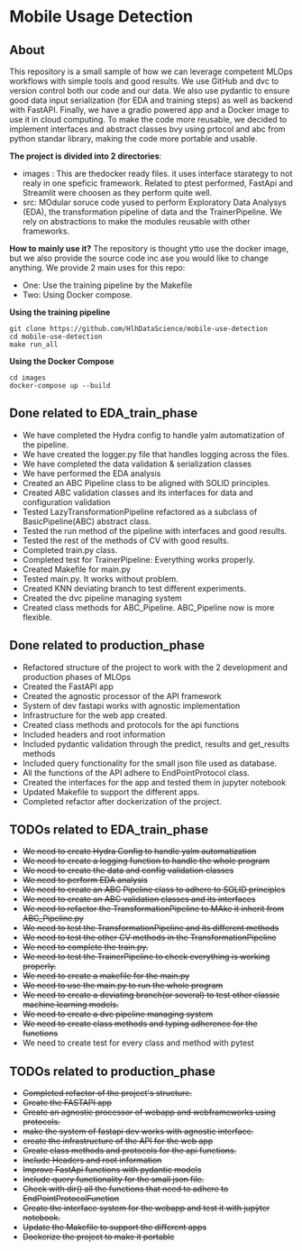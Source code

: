 # Mobile Usage Detection

## About

This repository is a small sample of how we can leverage competent MLOps workflows with simple tools and good results. We use GitHub and dvc to version control both our code and our data. We also use pydantic to ensure good data input serialization (for EDA and training steps) as well as backend with FastAPI. Finally, we have a gradio powered app and a Docker image to use it in cloud computing. To make the code more reusable, we decided to implement interfaces and abstract classes bvy using prtocol and abc from python standar library, making the code more portable and usable.

**The project is divided into 2 directories**:
  - images : This are thedocker ready files. it uses interface starategy to not realy in one speficic framework. Related to ptest performed, FastApi and Streamlit were choosen as they perform quite well.
  - src: MOdular soruce code yused to perform Exploratory Data Analysys (EDA), the transformation pipeline of data and the TrainerPipeline. We rely on abstractions to make the modules reusable with other frameworks.

**How to mainly use it?**
The repository is thought ytto use the docker image, but we also provide the source code inc ase you would like to change anything. We provide 2 main uses for this repo:
- One: Use the training pipeline by the Makefile
- Two: Using Docker compose.

**Using the training pipeline**

```
git clone https://github.com/HlhDataScience/mobile-use-detection
cd mobile-use-detection
make run_all
```

**Using the Docker Compose**
```
cd images
docker-compose up --build
```
## Done related to EDA_train_phase
- We have completed the Hydra config to handle yalm automatization of the pipeline.
- We have created the logger.py file that handles logging across the files.
- We have completed the data validation & serialization classes
- We have performed the EDA analysis
- Created an ABC Pipeline class to be aligned with SOLID principles.
- Created ABC validation classes and its interfaces for data and configuration validation
- Tested LazyTransformationPipeline refactored as a subclass of BasicPipeline(ABC) abstract class.
- Tested the run method of the pipeline with interfaces and good results.
- Tested the rest of the methods of CV with good results.
- Completed train.py class.
- Completed test for TrainerPipeline: Everything works properly.
- Created Makefile for main.py
- Tested main.py. It works without problem.
- Created KNN deviating branch to test different experiments.
- Created the dvc pipeline managing system
- Created class methods for ABC_Pipeline. ABC_Pipeline now is more flexible.

## Done related to production_phase
  - Refactored structure of the project to work with the 2 development and production phases of MLOps
  - Created the FastAPI app
  - Created the agnostic processor of the API framework
  - System of dev fastapi works with agnostic implementation
  - Infrastructure for the web app created.
  - Created class methods and protocols for the api functions
  - Included headers and root information
  - Included pydantic validation through the predict, results and get_results methods
  - Included query functionality for the small json file used as database.
  - All the functions of the API adhere to EndPointProtocol class.
  - Created the interfaces for the app and tested them in jupyter notebook
  - Updated Makefile to support the different apps.
  - Completed refactor after dockerization of the project.
    
## TODOs related to EDA_train_phase
  - ~~We need to create Hydra Config to handle yalm automatization~~ 
  - ~~We need to create a logging function to handle the whole program~~
  - ~~We need to create the data and config validation classes~~
  - ~~We need to perform EDA analysis~~
  - ~~We need to create an ABC Pipeline class to adhere to SOLID principles~~
  - ~~We need to create an ABC validation classes and its interfaces~~
  - ~~We need to refactor the TransformationPipeline to MAke it inherit from ABC_Pipeline.py~~
  - ~~We need to test the TransformationPipeline and its different methods~~
  - ~~We need to test the other CV methods in the TransformationPipeline~~
  - ~~We need to complete the train.py.~~
  - ~~We need to test the TrainerPipeline to check everything is working properly.~~
  - ~~We need to create a makefile for the main.py~~
  - ~~We need to use the main.py to run the whole program~~
  - ~~We need to create a deviating branch(or several) to test other classic machine learning models.~~
  - ~~We need to create a dvc pipeline managing system~~
  - ~~We need to create class methods and typing adherence for the functions~~
  - We need to create test for every class and method with pytest

## TODOs related to production_phase
 - ~~Completed refactor of the project's structure.~~
 -  ~~Create the FASTAPI app~~
 - ~~Create an agnostic processor of webapp and webframeworks using protocols.~~
 - ~~make the system of fastapi dev works with agnostic interface.~~
 - ~~create the infrastructure of the API for the web app~~
 - ~~Create class methods and protocols for the api functions.~~
 - ~~Include Headers and root information~~
 - ~~Improve FastApi functions with pydantic models~~
 - ~~Include query functionality for the small json file.~~
 - ~~Check with dir() all the functions that need to adhere to EndPointProtocolFunction~~
 - ~~Create the interface system for the webapp and test it with jupỳter notebook.~~
 - ~~Update the Makefile to support the different apps~~
 - ~~Dockerize the project to make it portable~~
